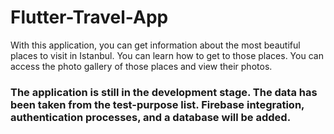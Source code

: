 # Flutter-Travel-App
With this application, you can get information about the most beautiful places to visit in Istanbul. 
You can learn how to get to those places. You can access the photo gallery of those places and view their photos.
### The application is still in the development stage. The data has been taken from the test-purpose list. Firebase integration, authentication processes, and a database will be added.
